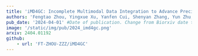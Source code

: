 ```yaml
---
title: 'iMD4GC: Incomplete Multimodal Data Integration to Advance Precise Treatment Response Prediction and Survival Analysis for Gastric Cancer'
authors: 'Fengtao Zhou, Yingxue Xu, Yanfen Cui, Shenyan Zhang, Yun Zhu, Weiyang He, Jiguang Wang, Xin Wang, Ronald Chan, Louis Ho Shing Lau, Chu Han, Dafu Zhang, Zhenhui Li#, Hao Chen#'
pub_date: '2024-04-01' #Date of publication. Change from Biorxiv date to Journal date once accepted
image: '/static/img/pub/2024_imd4gc.png'
arxiv: 2404.01192
github:
    - url: 'FT-ZHOU-ZZZ/iMD4GC'
---
```

